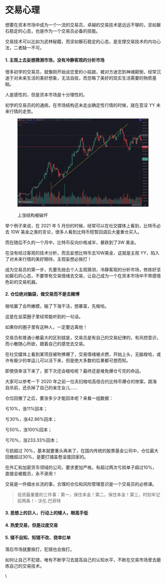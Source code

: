 # 交易心理

想要在资本市场中成为一个一流的交易员，卓越的交易技术是远远不够的，坚如磐石稳定的心态，也是作为一个交易员必备的技能。

交易技术可以比如为武林秘籍，而坚如磐石稳定的心态，是支撑交易技术的内功心法，二者缺一不可。

#### 1. 主观上去妄想猜测市场，没有冷静客观的分析市场

很多初学的交易员，就像刚开始谈恋爱的小姑娘，被对方迷恋到神魂颠倒，经常沉迷于对未来生活的美好想象，无法自拔，而忽略了美好的现实生活需要的物质基础。

人是感性的，但是资本市场是十分理性的。

初学的交易员的的通病，在市场结构还未走出确定性行情的时候，就在意淫 YY  未来行情的走势。

<figure><img src="../.gitbook/assets/image (27).png" alt=""><figcaption><p>上涨结构被破坏</p></figcaption></figure>

举个例子来说，在 2021 年 5 月份的时候，经常可以在社交媒体上看到，比特币必去 10W 美金之类的言论，很多人看到比特币短暂回调后大量重仓买入。

而在随后不久的一个月中，比特币反向价格减半，暴跌到了3W 美金。

在没有经过客观的技术分析，而去妄想比特币去10W美金，这就是主观 YY，陷入了对未来行情的美好期待，主观妄想必挨打！

成为交易员的第一步，先要先抛去个人主观猜测，冷静客观的分析市场，修炼好坚如磐石的心态，不要带有交易情绪去交易，让自己成为一个在资本市场中不带感情色彩的交易机器。

#### 2. 仓位绝对脑袋，做交易而不是去赌博

梭哈赢了会所嫩模，输了下海干活，想暴富，先梭哈。

这是在韭菜圈子里经常能听到的一句话。

如果你的圈子里有这种人，一定要远离他！

交易员和普通小散最大的区别就是，交易员是有自己的交易纪律的，有风控意识，而小散随心所欲，跟着自己的感觉去交易。

在社交媒体上看到某项目被吹捧爆了，交易情绪被点燃，开始上头，无脑梭哈，或许有极少的幸运儿可以活下来，但是绝大多数的后果都可想而知。

即使侥幸活下来了，那下次还会梭哈呢？最终还是难免爆仓亏完的命运。

大家可以参考一下 2020 年之前一位夫妇梭哈高倍合约比特币爆仓的惨案，跳海自杀前，还杀掉了自己的亲生女儿……

仓位回撤了之后，要涨多少才能回本呢？来看一组数据：

亏10%，涨11%回本；

亏30%，涨42.86%回本；

亏50%，涨100%回本；

亏70%，涨233.33%回本；

亏损超过 70%，基本就要重头再来了，在国内传统的股票基金公司中，仓位最大回撤超过30%，是要打铺盖卷滚蛋回家的。

在外汇和加密货币领域的公司，要求更加严格，有超过两次亏损单子超过10%，直接会被裁员，永不录用！

交易是一件细水长流的事，合理的仓位和风险管理意识是一个交易员的必修课。

> 投资最重要的三件事：第一，保住本金！第二，保住本金！第三，时刻牢记前两条！- 沃伦.巴菲特

#### 3. 思想上的巨人，行动上的矮人，眼高手低



#### 4. 热爱交易，但是过度交易

#### 5. 错不自知、知错不改、侥幸扛单&#x20;

落后市场就要挨打，犯错也会挨打。

如何让自己不犯错，唯有不断学习去提高自己的认知水平，不断在交易市场里去磨练自己的交易技术。

\




